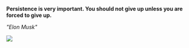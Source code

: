 **Persistence is very important. You should not give up unless you are forced to give up.**

*"Elon Musk"*

![](https://api.nosense.lol/ghvc/?username=cdfrm)